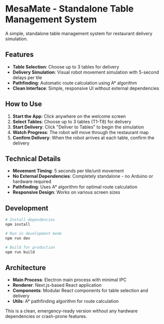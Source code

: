 # MesaMate - Standalone Table Management System

A simple, standalone table management system for restaurant delivery simulation.

## Features

- **Table Selection**: Choose up to 3 tables for delivery
- **Delivery Simulation**: Visual robot movement simulation with 5-second delays per tile
- **Pathfinding**: Automatic route calculation using A\* algorithm
- **Clean Interface**: Simple, responsive UI without external dependencies

## How to Use

1. **Start the App**: Click anywhere on the welcome screen
2. **Select Tables**: Choose up to 3 tables (T1-T8) for delivery
3. **Start Delivery**: Click "Deliver to Tables" to begin the simulation
4. **Watch Progress**: The robot will move through the restaurant map
5. **Confirm Delivery**: When the robot arrives at each table, confirm the delivery

## Technical Details

- **Movement Timing**: 5 seconds per tile/unit movement
- **No External Dependencies**: Completely standalone - no Arduino or hardware required
- **Pathfinding**: Uses A\* algorithm for optimal route calculation
- **Responsive Design**: Works on various screen sizes

## Development

```bash
# Install dependencies
npm install

# Run in development mode
npm run dev

# Build for production
npm run build
```

## Architecture

- **Main Process**: Electron main process with minimal IPC
- **Renderer**: Next.js-based React application
- **Components**: Modular React components for table selection and delivery
- **Utils**: A\* pathfinding algorithm for route calculation

This is a clean, emergency-ready version without any hardware dependencies or crash-prone features.

